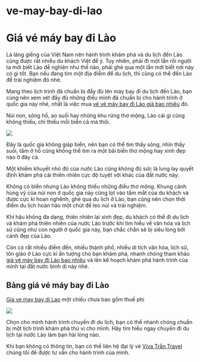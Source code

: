 # ve-may-bay-di-lao
<h1>Giá vé máy bay đi Lào</h1>

Là láng giềng của Việt Nam nên hành trình khám phá và du lịch đến Lào cũng được rất nhiều du khách Việt để ý. Tuy nhiên, phải đi một lần rồi người ta mới biết Lào dễ nghiện như thế nào, phải ghé qua một lần mới biết nơi này có gì tốt. Bạn nếu đang tìm một địa điểm để du lịch, thì cũng có thể đến Lào để trải nghiệm đó nhé.

Mang theo lịch trình đã chuẩn bị đầy đủ lên máy bay đi du lịch đến Lào, bạn cũng nên xem xét đầy đủ những điều mình đã chuẩn bị cho hành trình ở quốc gia này nhé, nhất là việc mua <a href = "https://vivatrantravel.com/ve-quoc-te/ve-may-bay-di-lao.html" >vé vé máy bay đi Lào giá bao nhiêu</a> đó.

Núi non, sông hồ, ao suối hay những khu rừng thơ mộng, Lào cái gì cũng không thiếu, chỉ thiếu mỗi biển cả mà thôi.

<img src = "http://vemaybaychinaeastern.com/wp-content/uploads/2016/06/ve-may-bay-di-lao.jpg" />

Đây là quốc gia không giáp biển, nên bạn có thể tìm thấy sông, nhìn thấy suối, tắm ở hồ cũng không thể tìm ra một bãi biển thơ mộng hay xinh đẹp nào ở đây cả.

Một khiếm khuyết nhỏ đó của nước Lào cũng không đủ sức là lung lay quyết định khám phá cái thiên nhiên cực độ tuyệt vời khác của đất nước này.

Không có biển nhưng Lào không thiếu những điều thơ mộng. Khung cảnh hùng vỹ của núi non ở quốc gia này cũng lọt vào tầm mắt của du khách và được cực kì hoan nghênh, ghé qua du lịch ở Lào, bạn cũng nên chọn thời điểm du lịch hoàn hảo một chút để leo núi và trải nghiệm.

Khí hậu không đa dạng, thiên nhiên lại xinh đẹp, du khách có thể đi du lịch và khám phá thiên nhiên của nước Lào trước khi tìm hiểu về văn hóa và lịch sử cũng như con người ở quốc gia này, bạn chắc chắn sẽ bị siêu lòng bởi cảnh đẹp của Lào.

Còn có rất nhiều điểm đến, nhiều thành phố, nhiều di tích văn hóa, lịch sử, tôn giáo ở Lào cực kì ấn tượng cho bạn khám phá, nhanh chóng tham khảo <a href = "http://vivatrantravel.vn/ve-may-bay-di-lao.html" >giá vé máy bay đi Lào bao nhiêu</a> và lên kế hoạch khám phá hành trình của mình tại đất nước bình dị này nhé.

<h2>Bảng giá vé máy bay đi Lào</h2>

<a href = "https://visaxuatnhapcanh.vn/ve-may-bay-di-lao.html" >Gia ve may bay di Lao</a> một chiều chưa bao gồm thuế phí

<img src = "http://vemaybaychinaeastern.com/wp-content/uploads/2016/06/ve-may-bay-di-lao-4.jpg" />

Chọn cho mình hành trình chuyến đi du lịch, bạn có thể nhanh chóng chuẩn bị một lịch trình khám phá thú vị cho mình. Hãy tìm hiểu ngay chuyến đi du lịch tại nước Lào làm bạn hài lòng nào.

Khi bạn không có thông tin, bạn có thể liên hệ đại lý vé <a href = "https://vivatrantravel.com/" >Viva Trần Travel</a> chúng tôi để được tư vấn cho hành trình của mình.

